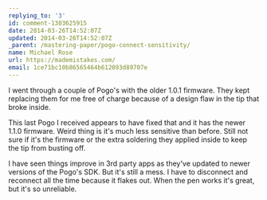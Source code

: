 ```yaml
---
replying_to: '3'
id: comment-1303625915
date: 2014-03-26T14:52:07Z
updated: 2014-03-26T14:52:07Z
_parent: /mastering-paper/pogo-connect-sensitivity/
name: Michael Rose
url: https://mademistakes.com/
email: 1ce71bc10b86565464b612093d89707e
---
```


I went through a couple of Pogo's with the older 1.0.1 firmware. They
kept replacing them for me free of charge because of a design flaw in the tip that
broke inside.

This last Pogo I received appears to have fixed that and it
has the newer 1.1.0 firmware. Weird thing is it's much less sensitive than before.
Still not sure if it's the firmware or the extra soldering they applied inside to
keep the tip from busting off.

I have seen things improve in 3rd party apps
as they've updated to newer versions of the Pogo's SDK. But it's still a mess. I
have to disconnect and reconnect all the time because it flakes out. When the pen
works it's great, but it's so unreliable.
